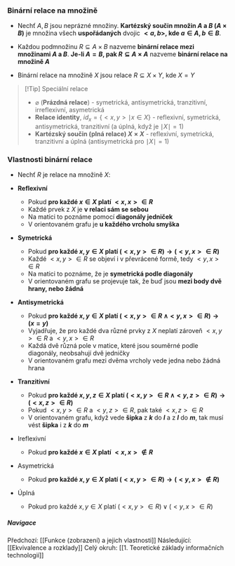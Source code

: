 ### Binární relace na množině
- Nechť $A, B$ jsou neprázné množiny. **Kartézský součin množin $A$ a $B$ ($A \times B$)** je množina všech **uspořádaných** dvojic **$<a,b>$, kde $a \in A, b \in B$**.
- Každou podmnožinu $R \subseteq A \times B$ nazveme **binární relace mezi množinami $A$ a $B$**. **Je-li $A = B$, pak $R \subseteq A \times A$** nazveme **binární relace na množině $A$**

- Binární relace na množině $X$ jsou relace $R \subseteq X \times Y$, kde $X=Y$

>[!Tip] Speciální relace
>- $\varnothing$ (**Prázdná relace**) - symetrická, antisymetrická, tranzitivní, irreflexivní, asymetrická
>- **Relace identity**, $id_{x} = \{<x,y> \mid x \in X \}$ - reflexivní, symetrická, antisymetrická, tranzitivní (a úplná, když je $\mid X \mid = 1$)
>- **Kartézský součin (plná relace) $X \times X$** - reflexivní, symetrická, tranzitivní a úplná (antisymetrická pro $\mid X \mid = 1$)
### Vlastnosti binární relace
- Nechť $R$ je relace na množině $X$:

- **Reflexivní**
	- Pokud **pro každé $x \in X$ platí $<x,x> \in R$**
	- Každé prvek z $X$ je **v relaci sám se sebou**
	- Na matici to poznáme pomocí **diagonály jedniček**
	- V orientovaném grafu je **u každého vrcholu smyška**
- **Symetrická**
	- Pokud **pro každé $x,y \in X$ platí $(<x,y> \in R) \rightarrow (<y,x> \in R)$**
	- Každé $<x,y> \in R$ se objeví i v převrácené formě, tedy $<y,x> \in R$
	- Na matici to poznáme, že je **symetrická podle diagonály**
	- V orientovaném grafu se projevuje tak, že buď jsou **mezi body dvě hrany, nebo žádná**
- **Antisymetrická**
	- Pokud **pro každé $x,y \in X$ platí  $(<x,y> \in R\ \wedge <y,x> \in R) \rightarrow (x = y)$**
	- Vyjadřuje, že pro každé dva různé prvky z $X$ neplatí zároveň $<x,y> \in R$ a $<y,x> \in R$
	- Každá dvě různá pole v matice, které jsou souměrné podle diagonály, neobsahují dvě jedničky
	- V orientovaném grafu mezi dvěma vrcholy vede jedna nebo žádná hrana
- **Tranzitivní**
	- Pokud **pro každé $x,y,z \in X$ platí $(<x,y> \in R\ \wedge <y,z> \in R) \rightarrow (<x,z> \in R)$**
	- Pokud $<x,y> \in R$ a $<y,z> \in R$, pak také $<x,z> \in R$
	- V orientovaném grafu, když vede **šipka** z **$k$** do **$l$** a z **$l$** do **$m$**, tak musí vést **šipka** i z **$k$** do **$m$**
- Ireflexivní
	- Pokud **pro každé $x \in X$ platí $<x,x> \notin R$**
- Asymetrická
	- Pokud **pro každé $x,y \in X$ platí $(<x,y> \in R) \rightarrow (<y,x> \notin R)$**
- Úplná
	- Pokud pro každé $x,y \in X$ platí $(<x,y> \in R) \vee (<y,x> \in R)$

##### Navigace
Předchozí:  [[Funkce (zobrazení) a jejich vlastnosti]]
Následující: [[Ekvivalence a rozklady]]
Celý okruh: [[1. Teoretické základy informačních technologií]]